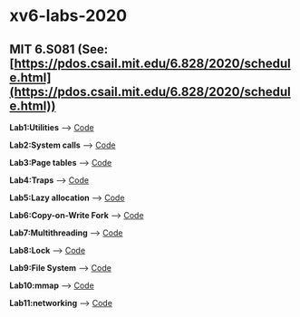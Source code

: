 # xv6-labs-2020
## MIT 6.S081 (See:[https://pdos.csail.mit.edu/6.828/2020/schedule.html](https://pdos.csail.mit.edu/6.828/2020/schedule.html))


**Lab1:Utilities** --> [Code](https://github.com/ChoungJX/xv6-labs-2020/tree/util)

**Lab2:System calls** --> [Code](https://github.com/ChoungJX/xv6-labs-2020/tree/syscall)

**Lab3:Page tables** --> [Code](https://github.com/ChoungJX/xv6-labs-2020/tree/pgtbl)

**Lab4:Traps** --> [Code](https://github.com/ChoungJX/xv6-labs-2020/tree/traps)

**Lab5:Lazy allocation** --> [Code](https://github.com/ChoungJX/xv6-labs-2020/tree/lazy)

**Lab6:Copy-on-Write Fork** --> [Code](https://github.com/ChoungJX/xv6-labs-2020/tree/cow)

**Lab7:Multithreading** --> [Code](https://github.com/ChoungJX/xv6-labs-2020/tree/thread)

**Lab8:Lock** --> [Code](https://github.com/ChoungJX/xv6-labs-2020/tree/lock)

**Lab9:File System** --> [Code](https://github.com/ChoungJX/xv6-labs-2020/tree/fs)

**Lab10:mmap** --> [Code](https://github.com/ChoungJX/xv6-labs-2020/tree/mmap)

**Lab11:networking** --> [Code](https://github.com/ChoungJX/xv6-labs-2020/tree/net)